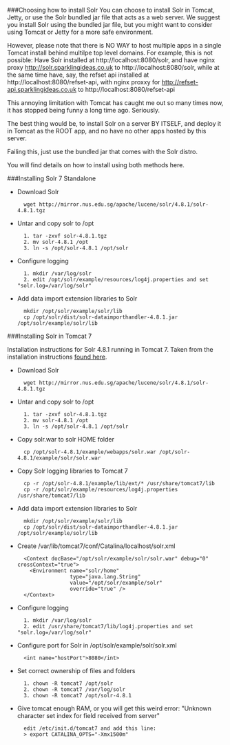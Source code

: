 ###Choosing how to install Solr
You can choose to install Solr in Tomcat, Jetty, or use the Solr bundled jar file that acts as a web server. We suggest you install Solr using the bundled jar file, but you might want to consider using Tomcat or Jetty for a more safe environment.

However, please note that there is NO WAY to host multiple apps in a single Tomcat install behind multilpe top level domains. For example, this is not possible: Have Solr installed at http://localhost:8080/solr, and have nginx proxy http://solr.sparklingideas.co.uk to http://localhost:8080/solr, while at the same time have, say, the refset api installed at http://localhost:8080/refset-api, with nginx proxxy for http://refset-api.sparklingideas.co.uk to http://localhost:8080/refset-api

This annoying limitation with Tomcat has caught me out so many times now, it has stopped being funny a long time ago. Seriously. 

The best thing would be, to install Solr on a server BY ITSELF, and deploy it in Tomcat as the ROOT app, and no have no other apps hosted by this server. 

Failing this, just use the bundled jar that comes with the Solr distro.

You will find details on how to install using both methods here.

###Installing Solr 7 Standalone

- Download Solr

        wget http://mirror.nus.edu.sg/apache/lucene/solr/4.8.1/solr-4.8.1.tgz

- Untar and copy solr to /opt

        1. tar -zxvf solr-4.8.1.tgz
        2. mv solr-4.8.1 /opt
        3. ln -s /opt/solr-4.8.1 /opt/solr

- Configure logging

        1. mkdir /var/log/solr
        2. edit /opt/solr/example/resources/log4j.properties and set "solr.log=/var/log/solr"


- Add data import extension libraries to Solr 
  
        mkdir /opt/solr/example/solr/lib
        cp /opt/solr/dist/solr-dataimporthandler-4.8.1.jar /opt/solr/example/solr/lib


###Installing Solr in Tomcat 7

Installation instructions for Solr 4.8.1 running in Tomcat 7. Taken from the installation instructions [found here](http://stackoverflow.com/questions/23503116/cant-get-solr-4-8-working-with-tomcat-7-and-ubuntu-12-04).

- Download Solr

        wget http://mirror.nus.edu.sg/apache/lucene/solr/4.8.1/solr-4.8.1.tgz

- Untar and copy solr to /opt

        1. tar -zxvf solr-4.8.1.tgz
        2. mv solr-4.8.1 /opt
        3. ln -s /opt/solr-4.8.1 /opt/solr

- Copy solr.war to solr HOME folder
        
        cp /opt/solr-4.8.1/example/webapps/solr.war /opt/solr-4.8.1/example/solr/solr.war

- Copy Solr logging libraries to Tomcat 7

        cp -r /opt/solr-4.8.1/example/lib/ext/* /usr/share/tomcat7/lib
        cp -r /opt/solr/example/resources/log4j.properties /usr/share/tomcat7/lib
        

- Add data import extension libraries to Solr 
  
        mkdir /opt/solr/example/solr/lib
        cp /opt/solr/dist/solr-dataimporthandler-4.8.1.jar /opt/solr/example/solr/lib
        
- Create /var/lib/tomcat7/conf/Catalina/localhost/solr.xml

        <Context docBase="/opt/solr/example/solr/solr.war" debug="0" crossContext="true">
          <Environment name="solr/home" 
                       type="java.lang.String" 
                       value="/opt/solr/example/solr" 
                       override="true" />
        </Context>

- Configure logging

        1. mkdir /var/log/solr
        2. edit /usr/share/tomcat7/lib/log4j.properties and set "solr.log=/var/log/solr"
        
- Configure port for Solr in /opt/solr/example/solr/solr.xml

        <int name="hostPort">8080</int>
        
- Set correct ownership of files and folders

        1. chown -R tomcat7 /opt/solr
        2. chown -R tomcat7 /var/log/solr
        3. chown -R tomcat7 /opt/solr-4.8.1
        
- Give tomcat enough RAM, or you will get this weird error: "Unknown character set index for field received from server"

        edit /etc/init.d/tomcat7 and add this line:
        > export CATALINA_OPTS="-Xmx1500m"
